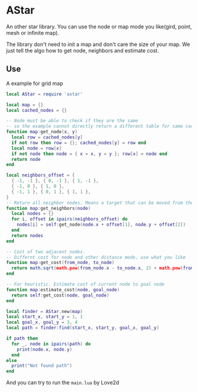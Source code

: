 AStar
========

An other star library. You can use the node or map mode you like(gird, point, mesh or infinite map).

The library don't need to init a map and don't care the size of your map.
We just tell the algo how to get node, neighbors and estimate cost.

## Use

A example for grid map

```lua
local AStar = require 'astar'

local map = {}
local cached_nodes = {}

-- Node must be able to check if they are the same
-- so the example cannot directly return a different table for same coord
function map:get_node(x, y)
  local row = cached_nodes[y]
  if not row then row = {}; cached_nodes[y] = row end
  local node = row[x]
  if not node then node = { x = x, y = y }; row[x] = node end
  return node
end

local neighbors_offset = {
  { -1, -1 }, { 0, -1 }, { 1, -1 },
  { -1, 0 }, { 1, 0 },
  { -1, 1 }, { 0, 1 }, { 1, 1 },
}
-- Return all neighbor nodes. Means a target that can be moved from the current node
function map:get_neighbors(node)
  local nodes = {}
  for i, offset in ipairs(neighbors_offset) do
    nodes[i] = self:get_node(node.x + offset[1], node.y + offset[2])
  end
  return nodes
end

-- Cost of two adjacent nodes.
-- Differnt cost for node and other distance mode, use what you like
function map:get_cost(from_node, to_node)
  return math.sqrt(math.pow(from_node.x - to_node.x, 2) + math.pow(from_node.y - to_node.y, 2))
end

-- For heuristic. Estimate cost of current node to goal node
function map:estimate_cost(node, goal_node)
  return self:get_cost(node, goal_node)
end

local finder = AStar.new(map)
local start_x, start_y = 1, 1
local goal_x, goal_y = 3, 4
local path = finder:find(start_x, start_y, goal_x, goal_y)

if path then
  for _, node in ipairs(path) do
    print(node.x, node.y)
  end
else
  print("Not found path")
end
```

And you can try to run the `main.lua` by Love2d

